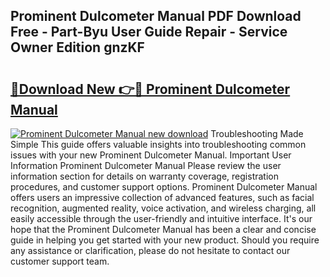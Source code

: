 ## Prominent Dulcometer Manual PDF Download Free - Part-Byu User Guide Repair - Service Owner Edition gnzKF

# <h2><a href="http://cf10220.oget.top/?id=Prominent+Dulcometer+Manual">🔗Download New 👉🔴 Prominent Dulcometer Manual</a></h2>

[![Prominent Dulcometer Manual new download](https://i.imgur.com/5g1atiW.png)](http://cf10220.oget.top/?id=Prominent+Dulcometer+Manual)
Troubleshooting Made Simple This guide offers valuable insights into troubleshooting common issues with your new Prominent Dulcometer Manual. Important User Information Prominent Dulcometer Manual Please review the user information section for details on warranty coverage, registration procedures, and customer support options. Prominent Dulcometer Manual offers users an impressive collection of advanced features, such as facial recognition, augmented reality, voice activation, and wireless charging, all easily accessible through the user-friendly and intuitive interface. It's our hope that the Prominent Dulcometer Manual has been a clear and concise guide in helping you get started with your new product. Should you require any assistance or clarification, please do not hesitate to contact our customer support team.
